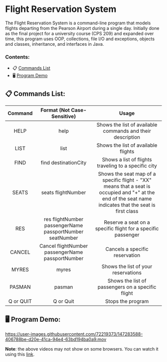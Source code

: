 # Flight Reservation System 
The Flight Reservation System is a command-line program that models flights departing from the Pearson Airport during a single day. Initially done as the final project for a university course (CPS 209) and expanded over time, this program uses OOP, collections, file I/O and exceptions, objects and classes, inheritance, and interfaces in Java. 

### Contents:
* 📋  [Commands List]()
* 🖥  [Program Demo]()

## 📋 Commands List: 
| Command  | Format (Not Case-Sensitive) | Usage 
| :-------------: | :-------------: | :-------------: |
| HELP  | help  | Shows the list of available commands and their description
| LIST  | list  | Shows the list of available flights
| FIND  | find  destinationCity | Shows a list of flights traveling to a specific city
| SEATS  | seats flightNumber  | Shows the seat map of a specific flight - "XX" means that a seat is occupied and "+" at the end of the seat name indicates that the seat is first class
| RES  | res flightNumber passengerName passportNumber seatNumber  | Reserve a seat on a specific flight for a specific passenger
| CANCEL  | Cancel flightNumber passengerName passportNumber | Cancels a specific reservation
| MYRES  | myres | Shows the list of your reservations
| PASMAN  | pasman | Shows the list of passengers on a specific flight
| Q or QUIT  | Q or Quit | Stops the program

## 🖥  Program Demo:
https://user-images.githubusercontent.com/72219373/147283588-406788be-d20e-41ca-94e4-63bd194ba0a9.mov


**Note**: the above videos may not show on some browsers. You can watch it using this [link](https://user-images.githubusercontent.com/72219373/147283588-406788be-d20e-41ca-94e4-63bd194ba0a9.mov).
